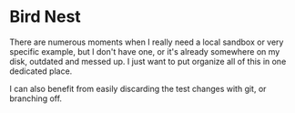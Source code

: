 # Bird Nest

There are numerous moments when I really need a local sandbox or very specific example, but I don't have one, or it's already somewhere on my disk, outdated and messed up. I just want to put organize all of this in one dedicated place.

I can also benefit from easily discarding the test changes with git, or branching off.
